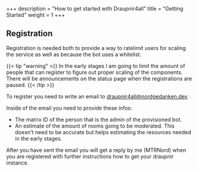 +++
description = "How to get started with Draupnir4all"
title = "Getting Started"
weight = 1
+++

## Registration

Registration is needed both to provide a way to ratelimit users for scaling the
service as well as because the bot uses a whitelist.

{{< tip "warning" >}}
In the early stages I am going to limit the amount of people that can register to figure out
proper scaling of the components. There will be announcements on the status page when the
registrations are paused.
{{< /tip >}}

To register you need to write an email to <draupnir4all@nordgedanken.dev>.

Inside of the email you need to provide these infos:

- The matrix ID of the person that is the admin of the provisioned bot.
- An estimate of the amount of rooms going to be moderated. This doesn't need to be accurate
but helps estimating the resources needed in the early stages.

After you have sent the email you will get a reply by me (MTRNord) when you are registered
with further instructions how to get your draupnir instance.
